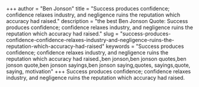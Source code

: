 +++
author = "Ben Jonson"
title = "Success produces confidence; confidence relaxes industry, and negligence ruins the reputation which accuracy had raised."
description = "the best Ben Jonson Quote: Success produces confidence; confidence relaxes industry, and negligence ruins the reputation which accuracy had raised."
slug = "success-produces-confidence-confidence-relaxes-industry-and-negligence-ruins-the-reputation-which-accuracy-had-raised"
keywords = "Success produces confidence; confidence relaxes industry, and negligence ruins the reputation which accuracy had raised.,ben jonson,ben jonson quotes,ben jonson quote,ben jonson sayings,ben jonson saying,quotes, sayings,quote, saying, motivation"
+++
Success produces confidence; confidence relaxes industry, and negligence ruins the reputation which accuracy had raised.
